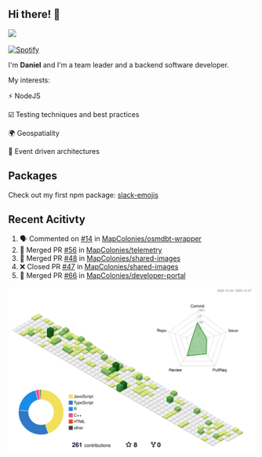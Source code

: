 ## Hi there! 👋

<p>
  <img src="https://github-readme-stats.vercel.app/api?username=syncush&theme=tokyonight">
</p>

[![Spotify](https://novatorem-rust.vercel.app/api/spotify)](https://open.spotify.com/user/syncush)

I'm **Daniel** and I'm a team leader and a backend software developer.

My interests:

⚡ NodeJS

☑️ Testing techniques and best practices

🌍 Geospatiality

🧠 Event driven architectures

## Packages
Check out my first npm package: [slack-emojis](https://www.npmjs.com/package/slack-emojis)

## Recent Acitivty
<!--START_SECTION:activity-->
1. 🗣 Commented on [#14](https://github.com/MapColonies/osmdbt-wrapper/pull/14#issuecomment-1870068625) in [MapColonies/osmdbt-wrapper](https://github.com/MapColonies/osmdbt-wrapper)
2. 🎉 Merged PR [#56](https://github.com/MapColonies/telemetry/pull/56) in [MapColonies/telemetry](https://github.com/MapColonies/telemetry)
3. 🎉 Merged PR [#48](https://github.com/MapColonies/shared-images/pull/48) in [MapColonies/shared-images](https://github.com/MapColonies/shared-images)
4. ❌ Closed PR [#47](https://github.com/MapColonies/shared-images/pull/47) in [MapColonies/shared-images](https://github.com/MapColonies/shared-images)
5. 🎉 Merged PR [#66](https://github.com/MapColonies/developer-portal/pull/66) in [MapColonies/developer-portal](https://github.com/MapColonies/developer-portal)
<!--END_SECTION:activity-->

![contrib](./profile-3d-contrib/profile-green-animate.svg)
